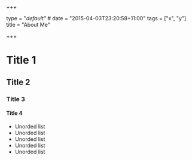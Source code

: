 +++

type = "_default" #_
date = "2015-04-03T23:20:58+11:00"
tags = ["x", "y"]
title = "About Me"

+++

<h1>Title 1</h1>
<h2>Title 2</h2>
<h3>Title 3</h3>
<h4>Title 4</h4>
<ul>
<li>Unorded list</li>
<li>Unorded list</li>
<li>Unorded list</li>
<li>Unorded list</li>
<li>Unorded list</li>
</ul>
